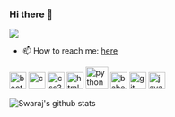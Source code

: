 ### Hi there 👋

![](https://komarev.com/ghpvc/?username=iamspd2&color=brightgreen)

- 📫 How to reach me: [here](http://iamspd2.github.io)
<!--
**iamspd2/iamspd2** is a ✨ _special_ ✨ repository because its `README.md` (this file) appears on your GitHub profile.

Here are some ideas to get you started:

- 🔭 I’m currently working on ...
- 🌱 I’m currently learning ...
- 👯 I’m looking to collaborate on ...
- 🤔 I’m looking for help with ...
- 💬 Ask me about ...
- 📫 How to reach me: ...
- 😄 Pronouns: ...
- ⚡ Fun fact: ...
-->

<p align="left"><img src="https://devicons.github.io/devicon/devicon.git/icons/bootstrap/bootstrap-plain.svg" alt="bootstrap" width="30" height="30"/> <img src="https://devicons.github.io/devicon/devicon.git/icons/c/c-original.svg" alt="c" width="30" height="30"/> <img src="https://devicons.github.io/devicon/devicon.git/icons/css3/css3-original-wordmark.svg" alt="css3" width="30" height="30"/> <img src="https://devicons.github.io/devicon/devicon.git/icons/html5/html5-original-wordmark.svg" alt="html5" width="30" height="30"/> <img 
src="https://devicons.github.io/devicon/devicon.git/icons/python/python-original-wordmark.svg" alt="python" width="40" height="40"/>
<img src="https://www.vectorlogo.zone/logos/babeljs/babeljs-icon.svg" alt="babel" width="30" height="30"/> <img src="https://www.vectorlogo.zone/logos/git-scm/git-scm-icon.svg" alt="git" width="30" height="30"/> <img src="https://devicons.github.io/devicon/devicon.git/icons/javascript/javascript-original.svg" alt="javascript" width="30" height="30"/></p> 

![Swaraj's github stats](https://github-readme-stats.vercel.app/api?username=iamspd2&show_icons=true&theme=gruvbox)
